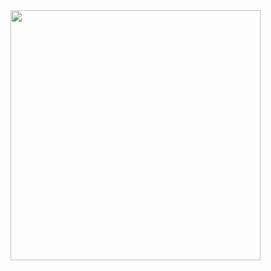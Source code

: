 <img src="https://github-readme-stats.vercel.app/api?username=ku-development&layout=donut&show_icons=true&theme=dark" width="400">
